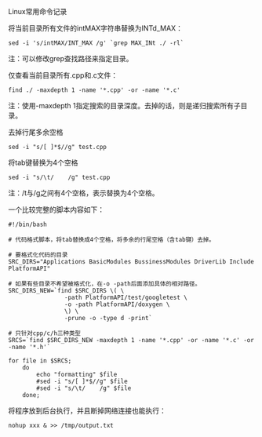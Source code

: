 ﻿---
layout: post
title: 
category : linux系统
tags : [linux]
---
Linux常用命令记录
<!-- more -->

将当前目录所有文件的intMAX字符串替换为INTd_MAX：
```
sed -i 's/intMAX/INT_MAX /g' `grep MAX_INt ./ -rl` 
```
注：可以修改grep查找路径来指定目录。


仅查看当前目录所有.cpp和.c文件：
```
find ./ -maxdepth 1 -name '*.cpp' -or -name '*.c'
```
注：使用-maxdepth 1指定搜索的目录深度。去掉的话，则是递归搜索所有子目录。

去掉行尾多余空格
```
sed -i "s/[ ]*$//g" test.cpp
```
将tab键替换为4个空格
```
sed -i "s/\t/    /g" test.cpp
```
注：/t与/g之间有4个空格，表示替换为4个空格。

一个比较完整的脚本内容如下：
```
#!/bin/bash

# 代码格式脚本，将tab替换成4个空格，将多余的行尾空格（含tab键）去掉。

# 要格式化代码的目录
SRC_DIRS="Applications BasicModules BussinessModules DriverLib Include PlatformAPI"

# 如果有些目录不希望被格式化，在-o -path后面添加具体的相对路径。
SRC_DIRS_NEW=`find $SRC_DIRS \( \
                -path PlatformAPI/test/googletest \
                -o -path PlatformAPI/doxygen \
                \) \
                -prune -o -type d -print`
                
# 只针对cpp/c/h三种类型
SRCS=`find $SRC_DIRS_NEW -maxdepth 1 -name '*.cpp' -or -name '*.c' -or -name '*.h'`

for file in $SRCS;
    do
        echo "formatting" $file
        #sed -i "s/[ ]*$//g" $file
        #sed -i "s/\t/    /g" $file
    done;
```

将程序放到后台执行，并且断掉网络连接也能执行：
```
nohup xxx & >> /tmp/output.txt
```

